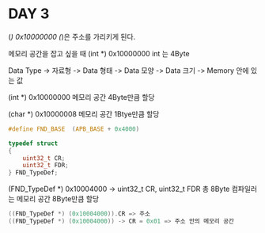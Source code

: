 # DAY 3

(*) 0x10000000
(*)은 주소를 가리키게 된다.

메모리 공간을 잡고 싶을 때
(int *) 0x10000000 
int 는 4Byte 

Data Type
-> 자료형
-> Data 형태
-> Data 모양
-> Data 크기 -> Memory 안에 있는 값 

(int *) 0x10000000 
메모리 공간 4Byte만큼 할당

(char *) 0x10000008
메모리 공간 1Btye만큼 할당

```c
#define FND_BASE  (APB_BASE + 0x4000)

typedef struct
{
    uint32_t CR;
    uint32_t FDR;
} FND_TypeDef;
```

(FND_TypeDef *) 0x10004000
-> uint32_t CR, uint32_t FDR 총 8Byte
컴파일러는 메모리 공간 8Byte만큼 할당

```c
((FND_TypeDef *) (0x10004000)).CR => 주소
((FND_TypeDef *) (0x10004000)) -> CR = 0x01 => 주소 안의 메모리 공간 
```

